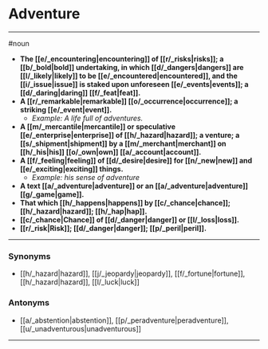 # Adventure
---
#noun
- **The [[e/_encountering|encountering]] of [[r/_risks|risks]]; a [[b/_bold|bold]] undertaking, in which [[d/_dangers|dangers]] are [[l/_likely|likely]] to be [[e/_encountered|encountered]], and the [[i/_issue|issue]] is staked upon unforeseen [[e/_events|events]]; a [[d/_daring|daring]] [[f/_feat|feat]].**
- **A [[r/_remarkable|remarkable]] [[o/_occurrence|occurrence]]; a striking [[e/_event|event]].**
	- _Example: A life full of adventures._
- **A [[m/_mercantile|mercantile]] or speculative [[e/_enterprise|enterprise]] of [[h/_hazard|hazard]]; a venture; a [[s/_shipment|shipment]] by a [[m/_merchant|merchant]] on [[h/_his|his]] [[o/_own|own]] [[a/_account|account]].**
- **A [[f/_feeling|feeling]] of [[d/_desire|desire]] for [[n/_new|new]] and [[e/_exciting|exciting]] things.**
	- _Example: his sense of adventure_
- **A text [[a/_adventure|adventure]] or an [[a/_adventure|adventure]] [[g/_game|game]].**
- **That which [[h/_happens|happens]] by [[c/_chance|chance]]; [[h/_hazard|hazard]]; [[h/_hap|hap]].**
- **[[c/_chance|Chance]] of [[d/_danger|danger]] or [[l/_loss|loss]].**
- **[[r/_risk|Risk]]; [[d/_danger|danger]]; [[p/_peril|peril]].**
---
### Synonyms
- [[h/_hazard|hazard]], [[j/_jeopardy|jeopardy]], [[f/_fortune|fortune]], [[h/_hazard|hazard]], [[l/_luck|luck]]
### Antonyms
- [[a/_abstention|abstention]], [[p/_peradventure|peradventure]], [[u/_unadventurous|unadventurous]]
---
